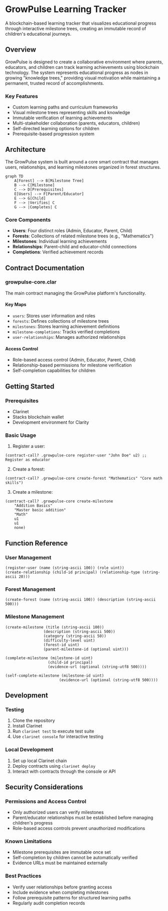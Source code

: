 # GrowPulse Learning Tracker

A blockchain-based learning tracker that visualizes educational progress through interactive milestone trees, creating an immutable record of children's educational journeys.

## Overview

GrowPulse is designed to create a collaborative environment where parents, educators, and children can track learning achievements using blockchain technology. The system represents educational progress as nodes in growing "knowledge trees," providing visual motivation while maintaining a permanent, trusted record of accomplishments.

### Key Features
- Custom learning paths and curriculum frameworks
- Visual milestone trees representing skills and knowledge
- Immutable verification of learning achievements
- Multi-stakeholder collaboration (parents, educators, children)
- Self-directed learning options for children
- Prerequisite-based progression system

## Architecture

The GrowPulse system is built around a core smart contract that manages users, relationships, and learning milestones organized in forest structures.

```mermaid
graph TD
    A[Forest] --> B[Milestone Tree]
    B --> C[Milestone]
    C --> D[Prerequisites]
    E[Users] --> F[Parent/Educator]
    E --> G[Child]
    F --> |Verifies| C
    G --> |Completes| C
```

### Core Components
- **Users**: Four distinct roles (Admin, Educator, Parent, Child)
- **Forests**: Collections of related milestone trees (e.g., "Mathematics")
- **Milestones**: Individual learning achievements
- **Relationships**: Parent-child and educator-child connections
- **Completions**: Verified achievement records

## Contract Documentation

### growpulse-core.clar
The main contract managing the GrowPulse platform's functionality.

#### Key Maps
- `users`: Stores user information and roles
- `forests`: Defines collections of milestone trees
- `milestones`: Stores learning achievement definitions
- `milestone-completions`: Tracks verified completions
- `user-relationships`: Manages authorized relationships

#### Access Control
- Role-based access control (Admin, Educator, Parent, Child)
- Relationship-based permissions for milestone verification
- Self-completion capabilities for children

## Getting Started

### Prerequisites
- Clarinet
- Stacks blockchain wallet
- Development environment for Clarity

### Basic Usage

1. Register a user:
```clarity
(contract-call? .growpulse-core register-user "John Doe" u2) ;; Register as educator
```

2. Create a forest:
```clarity
(contract-call? .growpulse-core create-forest "Mathematics" "Core math skills")
```

3. Create a milestone:
```clarity
(contract-call? .growpulse-core create-milestone 
    "Addition Basics" 
    "Master basic addition" 
    "Math" 
    u1 
    u1 
    none)
```

## Function Reference

### User Management

```clarity
(register-user (name (string-ascii 100)) (role uint))
(create-relationship (child-id principal) (relationship-type (string-ascii 20)))
```

### Forest Management

```clarity
(create-forest (name (string-ascii 100)) (description (string-ascii 500)))
```

### Milestone Management

```clarity
(create-milestone (title (string-ascii 100)) 
                 (description (string-ascii 500))
                 (category (string-ascii 50))
                 (difficulty-level uint)
                 (forest-id uint)
                 (parent-milestone-id (optional uint)))

(complete-milestone (milestone-id uint) 
                   (child-id principal) 
                   (evidence-url (optional (string-utf8 500))))

(self-complete-milestone (milestone-id uint) 
                        (evidence-url (optional (string-utf8 500))))
```

## Development

### Testing
1. Clone the repository
2. Install Clarinet
3. Run `clarinet test` to execute test suite
4. Use `clarinet console` for interactive testing

### Local Development
1. Set up local Clarinet chain
2. Deploy contracts using `clarinet deploy`
3. Interact with contracts through the console or API

## Security Considerations

### Permissions and Access Control
- Only authorized users can verify milestones
- Parent/educator relationships must be established before managing children's progress
- Role-based access controls prevent unauthorized modifications

### Known Limitations
- Milestone prerequisites are immutable once set
- Self-completion by children cannot be automatically verified
- Evidence URLs must be maintained externally

### Best Practices
- Verify user relationships before granting access
- Include evidence when completing milestones
- Follow prerequisite patterns for structured learning paths
- Regularly audit completion records